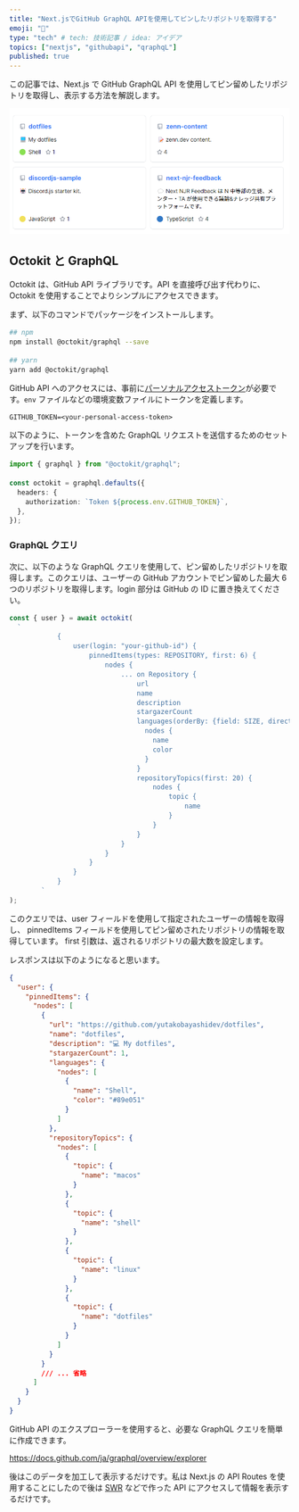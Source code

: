 ```yaml
---
title: "Next.jsでGitHub GraphQL APIを使用してピンしたリポジトリを取得する"
emoji: "📌"
type: "tech" # tech: 技術記事 / idea: アイデア
topics: ["nextjs", "githubapi", "qraphqL"]
published: true
---
```


この記事では、Next.js で GitHub GraphQL API を使用してピン留めしたリポジトリを取得し、表示する方法を解説します。

![個人サイトのGitHubでピンしたリポジトリのスクリーンショット](/images/github-graphql-api-pin-repository/pin-repository.png)

## Octokit と GraphQL

Octokit は、GitHub API ライブラリです。API を直接呼び出す代わりに、Octokit を使用することでよりシンプルにアクセスできます。

まず、以下のコマンドでパッケージをインストールします。

```bash
## npm
npm install @octokit/graphql --save

## yarn
yarn add @octokit/graphql
```

GitHub API へのアクセスには、事前に[パーソナルアクセストークン](https://docs.github.com/ja/authentication/keeping-your-account-and-data-secure/creating-a-personal-access-token)が必要です。`env` ファイルなどの環境変数ファイルにトークンを定義します。

```
GITHUB_TOKEN=<your-personal-access-token>
```

以下のように、トークンを含めた GraphQL リクエストを送信するためのセットアップを行います。

```ts
import { graphql } from "@octokit/graphql";

const octokit = graphql.defaults({
  headers: {
    authorization: `Token ${process.env.GITHUB_TOKEN}`,
  },
});
```

### GraphQL クエリ

次に、以下のような GraphQL クエリを使用して、ピン留めしたリポジトリを取得します。このクエリは、ユーザーの GitHub アカウントでピン留めした最大 6 つのリポジトリを取得します。login 部分は GitHub の ID に置き換えてください。

```ts
const { user } = await octokit(
  `
            {
                user(login: "your-github-id") {
                    pinnedItems(types: REPOSITORY, first: 6) {
                        nodes {
                            ... on Repository {
                                url
                                name
                                description
                                stargazerCount
                                languages(orderBy: {field: SIZE, direction: DESC}, first: 1) {
                                  nodes {
                                    name
                                    color
                                  }
                                }                      
                                repositoryTopics(first: 20) {
                                    nodes {
                                        topic {
                                            name
                                        }
                                    }
                                }
                            }
                        }
                    }
                }
            }
        `
);
```

このクエリでは、user フィールドを使用して指定されたユーザーの情報を取得し、 pinnedItems フィールドを使用してピン留めされたリポジトリの情報を取得しています。 first 引数は、返されるリポジトリの最大数を設定します。

レスポンスは以下のようになると思います。

```json
{
  "user": {
    "pinnedItems": {
      "nodes": [
        {
          "url": "https://github.com/yutakobayashidev/dotfiles",
          "name": "dotfiles",
          "description": "💻 My dotfiles",
          "stargazerCount": 1,
          "languages": {
            "nodes": [
              {
                "name": "Shell",
                "color": "#89e051"
              }
            ]
          },
          "repositoryTopics": {
            "nodes": [
              {
                "topic": {
                  "name": "macos"
                }
              },
              {
                "topic": {
                  "name": "shell"
                }
              },
              {
                "topic": {
                  "name": "linux"
                }
              },
              {
                "topic": {
                  "name": "dotfiles"
                }
              }
            ]
          }
        }
        /// ... 省略
      ]
    }
  }
}
```

GitHub API のエクスプローラーを使用すると、必要な GraphQL クエリを簡単に作成できます。

https://docs.github.com/ja/graphql/overview/explorer

後はこのデータを加工して表示するだけです。私は Next.js の API Routes を使用することにしたので後は [SWR](https://swr.vercel.app/ja) などで作った API にアクセスして情報を表示するだけです。
